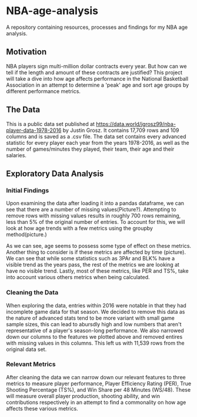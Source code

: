 # NBA-age-analysis
A repository containing resources, processes and findings for my NBA age analysis.

## Motivation
NBA players sign multi-million dollar contracts every year. But how can we tell if the length and amount of these contracts are justified? This project will take a dive into how age affects performance in the National Basketball Association in an attempt to determine a 'peak' age and sort age groups by different performance metrics. 

## The Data
This is a public data set published at https://data.world/jgrosz99/nba-player-data-1978-2016 by Justin Grosz. It contains 17,709 rows and 109 columns and is saved as a .csv file. The data set contains every advanced statistic for every player each year from the years 1978-2016, as well as the number of games/minutes they played, their team, their age and their salaries.

## Exploratory Data Analysis
### Initial Findings
Upon examining the data after loading it into a pandas dataframe, we can see that there are a number of missing values(Picture?). Attempting to remove rows with missing values results in roughly 700 rows remaining, less than 5% of the original number of entries. To account for this, we will look at how age trends with a few metrics using the groupby method(picture.)

As we can see, age seems to possess some type of effect on these metrics. Another thing to consider is if these metrics are affected by time (picture). We can see that while some statistics such as 3PAr and BLK% have a visible trend as the years pass, the rest of the metrics we are looking at have no visible trend. Lastly, most of these metrics, like PER and TS%, take into account various others metrics when being calculated. 

### Cleaning the Data
When exploring the data, entries within 2016 were notable in that they had incomplete game data for that season. We decided to remove this data as the nature of advanced stats tend to be more variant with small game sample sizes, this can lead to abursdly high and low numbers that aren't representative of a player's season-long performance.  We also narrowed down our columns to the features we plotted above and removed entires with missing values in this columns. This left us with 11,539 rows from the original data set. 

### Relevant Metrics
After cleaning the data we can narrow down our relevant features to three metrics to measure player performance, Player Efficiency Rating (PER), True Shooting Percentage (TS%), and Win Share per 48 Minutes (WS/48). These will measure overall player production, shooting ability, and win contributions respectively in an attempt to find a commonality on how age affects these various metrics. 

